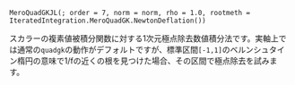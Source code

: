 ```
MeroQuadGKJL(; order = 7, norm = norm, rho = 1.0, rootmeth = IteratedIntegration.MeroQuadGK.NewtonDeflation())
```

スカラーの複素値被積分関数に対する1次元極点除去数値積分法です。実軸上では通常の`quadgk`の動作がデフォルトですが、標準区間`[-1,1]`のベルンシュタイン楕円の意味で1/fの近くの根を見つけた場合、その区間で極点除去を試みます。
